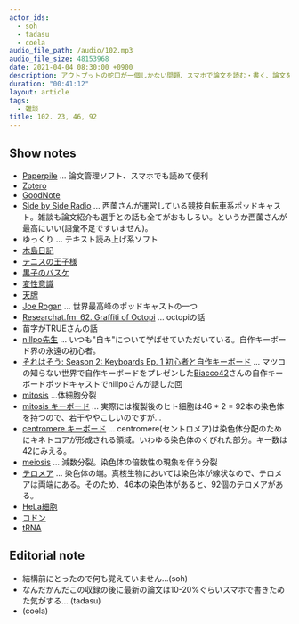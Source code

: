 ```yaml
---
actor_ids:
  - soh
  - tadasu
  - coela
audio_file_path: /audio/102.mp3
audio_file_size: 48153968
date: 2021-04-04 08:30:00 +0900
description: アウトプットの蛇口が一個しかない問題、スマホで論文を読む・書く、論文をオーディオブックにする、研究者のゾーンとオカルト、染色体研究者が買うべきキーボードの話をしました。
duration: "00:41:12"
layout: article
tags:
  - 雑談
title: 102. 23, 46, 92
---
```


## Show notes
- [Paperpile](https://paperpile.com/) ... 論文管理ソフト、スマホでも読めて便利
- [Zotero](https://www.zotero.org/)
- [GoodNote](https://www.goodnotes.com/)
- [Side by Side Radio](https://sidebysideradio.libsyn.com/) ... 西薗さんが運営している競技自転車系ポッドキャスト。雑談も論文紹介も選手との話も全てがおもしろい。というか西薗さんが最高にいい(語彙不足ですいません)。
- ゆっくり ... テキスト読み上げ系ソフト
- [木島日記](https://www.amazon.co.jp/dp/4044191123/?tag=researchatf04-22)
- [テニスの王子様](https://www.amazon.co.jp/gp/product/B074CD888P/?tag=researchatf04-22)
- [黒子のバスケ](https://www.amazon.co.jp/gp/product/B07KYZH313/?tag=researchatf04-22)
- [変性意識](https://ja.wikipedia.org/wiki/%E5%A4%89%E6%80%A7%E6%84%8F%E8%AD%98%E7%8A%B6%E6%85%8B)
- [天牌](https://www.amazon.co.jp/gp/product/B074CBDP82/?tag=researchatf04-22)
- [Joe Rogan](https://open.spotify.com/show/4rOoJ6Egrf8K2IrywzwOMk) ... 世界最高峰のポッドキャストの一つ
- [Researchat.fm: 62. Graffiti of Octopi](https://researchat.fm/episode/62) ... octopiの話
- 苗字がTRUEさんの話
- [nillpo先生](https://twitter.com/nillpo) ... いつも"自キ"について学ばせていただいている。自作キーボード界の永遠の初心者。
- [それはそう: Season 2: Keyboards Ep. 1 初心者と自作キーボード](https://biacco-radio.tumblr.com/post/177063909211/season-2-keyboards-ep-1-%E5%88%9D%E5%BF%83%E8%80%85%E3%81%A8%E8%87%AA%E4%BD%9C%E3%82%AD%E3%83%BC%E3%83%9C%E3%83%BC%E3%83%89) ... マツコの知らない世界で自作キーボードをプレゼンした[Biacco42](https://twitter.com/Biacco42)さんの自作キーボードポッドキャストでnillpoさんが話した回
- [mitosis](https://ja.wikipedia.org/wiki/%E4%BD%93%E7%B4%B0%E8%83%9E%E5%88%86%E8%A3%82) ...体細胞分裂
- [mitosis キーボード](https://mechkeys.tech/portfolio/mitosis-wireless-split-keyboard/) ... 実際には複製後のヒト細胞は46 * 2 = 92本の染色体を持つので、若干ややこしいのですが...
- [centromere キーボード](https://southpawdesign.net/products/centromere-wireless-keyboard?variant=8868004724796) ... centromere(セントロメア)は染色体分配のためにキネトコアが形成される領域。いわゆる染色体のくびれた部分。キー数は42にみえる。
- [meiosis](https://ja.wikipedia.org/wiki/%E6%B8%9B%E6%95%B0%E5%88%86%E8%A3%82) ... 減数分裂。染色体の倍数性の現象を伴う分裂
- [テロメア](https://ja.wikipedia.org/wiki/%E3%83%86%E3%83%AD%E3%83%A1%E3%82%A2) ... 染色体の端。真核生物においては染色体が線状なので、テロメアは両端にある。そのため、46本の染色体があると、92個のテロメアがある。
- [HeLa細胞](https://ja.wikipedia.org/wiki/HeLa%E7%B4%B0%E8%83%9E)
- [コドン](https://ja.wikipedia.org/wiki/%E3%82%B3%E3%83%89%E3%83%B3)
- [tRNA](https://ja.wikipedia.org/wiki/%E8%BB%A2%E7%A7%BBRNA)

## Editorial note
- 結構前にとったので何も覚えていません...(soh)
- なんだかんだこの収録の後に最新の論文は10-20%ぐらいスマホで書きためた気がする... (tadasu)
- (coela)
